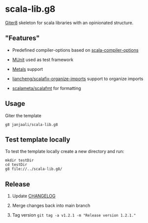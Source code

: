 # scala-lib.g8

[Giter8] skeleton for scala libraries with an opinionated structure.

## "Features"

* Predefined compiler-options based on [scala-compiler-options](https://github.com/janjaali/scala-compiler-options)

* [MUnit](https://github.com/scalameta/munit) used as test framework

* [Metals](https://github.com/scalameta/metals) support

* [liancheng/scalafix-organize-imports](https://github.com/liancheng/scalafix-organize-imports) support to organize imports

* [scalameta/scalafmt](https://github.com/scalameta/scalafmt) for formatting

## Usage

Giter the template

```shell
g8 janjaali/scala-lib.g8
```

## Test template locally

To test the template locally create a new directory and run:

```shell
mkdir testDir
cd testDir
g8 file://../scala-lib.g8/
```

## Release

1. Update [CHANGELOG](./CHANGELOG.md)

2. Merge changes back into main branch

3. Tag version `git tag -a v1.2.1 -m "Release version 1.2.1."`

[Giter8]: http://www.foundweekends.org/giter8/
